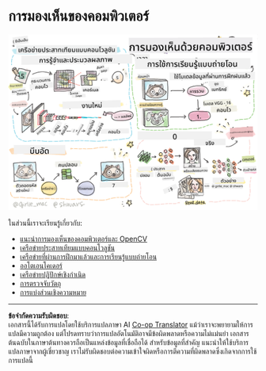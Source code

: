 <!--
CO_OP_TRANSLATOR_METADATA:
{
  "original_hash": "58a52f000089c1d8906a4daa4ab1169b",
  "translation_date": "2025-08-29T08:45:21+00:00",
  "source_file": "lessons/4-ComputerVision/README.md",
  "language_code": "th"
}
-->
# การมองเห็นของคอมพิวเตอร์

![สรุปเนื้อหาเกี่ยวกับการมองเห็นของคอมพิวเตอร์ในรูปวาด](../../../../translated_images/ai-computervision.6506ebebac3fbf76cdb78989d7d3dfea87e88285c0feaade53aa7804a22b248f.th.png)

ในส่วนนี้เราจะเรียนรู้เกี่ยวกับ:

* [แนะนำการมองเห็นของคอมพิวเตอร์และ OpenCV](06-IntroCV/README.md)
* [เครือข่ายประสาทเทียมแบบคอนโวลูชัน](07-ConvNets/README.md)
* [เครือข่ายที่ผ่านการฝึกมาแล้วและการเรียนรู้แบบถ่ายโอน](08-TransferLearning/README.md) 
* [ออโตเอนโคเดอร์](09-Autoencoders/README.md)
* [เครือข่ายปฏิปักษ์เชิงกำเนิด](10-GANs/README.md)
* [การตรวจจับวัตถุ](11-ObjectDetection/README.md)
* [การแบ่งส่วนเชิงความหมาย](12-Segmentation/README.md)

---

**ข้อจำกัดความรับผิดชอบ**:  
เอกสารนี้ได้รับการแปลโดยใช้บริการแปลภาษา AI [Co-op Translator](https://github.com/Azure/co-op-translator) แม้ว่าเราจะพยายามให้การแปลมีความถูกต้อง แต่โปรดทราบว่าการแปลอัตโนมัติอาจมีข้อผิดพลาดหรือความไม่แม่นยำ เอกสารต้นฉบับในภาษาต้นทางควรถือเป็นแหล่งข้อมูลที่เชื่อถือได้ สำหรับข้อมูลที่สำคัญ แนะนำให้ใช้บริการแปลภาษาจากผู้เชี่ยวชาญ เราไม่รับผิดชอบต่อความเข้าใจผิดหรือการตีความที่ผิดพลาดซึ่งเกิดจากการใช้การแปลนี้